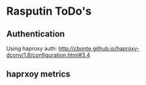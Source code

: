 # Rasputin ToDo's

## Authentication

Using haproxy auth:
http://cbonte.github.io/haproxy-dconv/1.8/configuration.html#3.4

## haprxoy metrics
